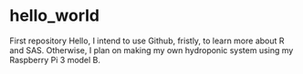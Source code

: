 # hello_world
First repository
Hello, I intend to use Github, fristly, to learn more about R and SAS.
Otherwise, I plan on making my own hydroponic system using my Raspberry Pi 3 model B.
